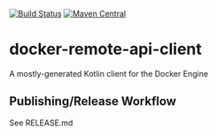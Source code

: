 [![Build Status](https://img.shields.io/github/actions/workflow/status/docker-client/docker-remote-api-client/cd.yml?branch=main&style=for-the-badge)](https://github.com/docker-client/docker-remote-api-client/actions)
[![Maven Central](https://img.shields.io/maven-central/v/de.gesellix/docker-remote-api-client.svg?style=for-the-badge&maxAge=86400)](https://search.maven.org/search?q=g:de.gesellix%20AND%20a:docker-remote-api-client)

# docker-remote-api-client

A mostly-generated Kotlin client for the Docker Engine

## Publishing/Release Workflow

See RELEASE.md
